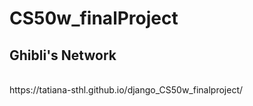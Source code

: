 # CS50w_finalProject

## Ghibli's Network
<br>
https://tatiana-sthl.github.io/django_CS50w_finalproject/
